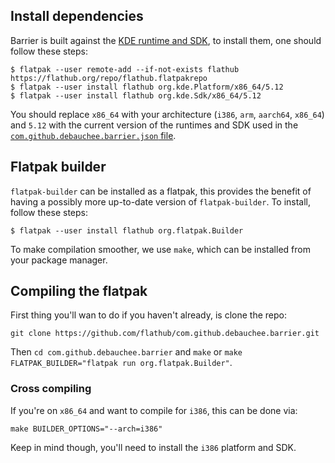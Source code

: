 ## Install dependencies

Barrier is built against the [KDE runtime and SDK](https://github.com/flathub/com.github.debauchee.barrier/blob/master/com.github.debauchee.barrier.json#L3-L5),
to install them, one should follow these steps:

```shell
$ flatpak --user remote-add --if-not-exists flathub https://flathub.org/repo/flathub.flatpakrepo
$ flatpak --user install flathub org.kde.Platform/x86_64/5.12
$ flatpak --user install flathub org.kde.Sdk/x86_64/5.12
```
You should replace `x86_64` with your architecture (`i386`, `arm`, `aarch64`, `x86_64`)
and `5.12` with the current version of the runtimes and SDK used in the [`com.github.debauchee.barrier.json` file](https://github.com/flathub/com.github.debauchee.barrier/blob/master/com.github.debauchee.barrier.json#L3-L5).

## Flatpak builder

`flatpak-builder` can be installed as a flatpak, this provides the benefit of
having a possibly more up-to-date version of `flatpak-builder`. To install,
follow these steps:

```shell
$ flatpak --user install flathub org.flatpak.Builder
```

To make compilation smoother, we use `make`, which can be installed from your package manager.

## Compiling the flatpak

First thing you'll wan to do if you haven't already, is clone the repo:

`git clone https://github.com/flathub/com.github.debauchee.barrier.git`

Then `cd com.github.debauchee.barrier` and `make` or `make FLATPAK_BUILDER="flatpak run org.flatpak.Builder"`.

### Cross compiling

If you're on `x86_64` and want to
compile for `i386`, this can be done via:

`make BUILDER_OPTIONS="--arch=i386"`

Keep in mind though, you'll need to install the `i386` platform and SDK.